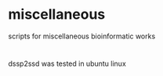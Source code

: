 # miscellaneous
scripts for miscellaneous bioinformatic works
#
dssp2ssd was tested in ubuntu linux
